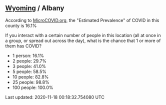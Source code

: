 
## [Wyoming](/united-states/wyoming) / Albany

According to [MicroCOVID.org](http://microcovid.org),
the "Estimated Prevalence" of COVID in this county is 16.1%

If you interact with a certain number of people in this location
(all at once in a group, or spread out across the day), what is the chance that
1 or more of them has COVID?

- 1 person: 16.1%
- 2 people: 29.7%
- 3 people: 41.0%
- 5 people: 58.5%
- 10 people: 82.8%
- 25 people: 98.8%
- 100 people: 100.0%

Last updated: 2020-11-18 00:18:32.754080 UTC
